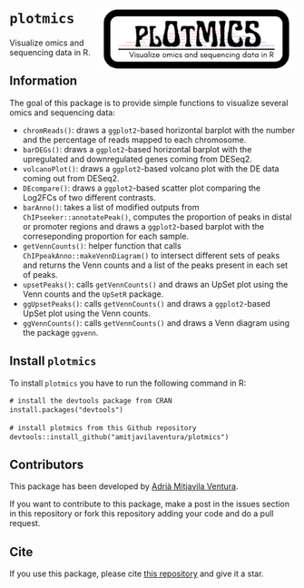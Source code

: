 # `plotmics`  <img src="plotmics.png" align="right" alt="" width="350" />

Visualize omics and sequencing data in R.

## Information

The goal of this package is to provide simple functions to visualize several omics and sequencing data:

* `chromReads()`: draws a `ggplot2`-based horizontal barplot with the number and the percentage of reads mapped to each chromosome.
* `barDEGs()`: draws a `ggplot2`-based horizontal barplot with the upregulated and downregulated genes coming from DESeq2.
* `volcanoPlot()`: draws a `ggplot2`-based volcano plot with the DE data coming out from DESeq2.
* `DEcompare()`: draws a `ggplot2`-based scatter plot comparing the Log2FCs of two different contrasts.
* `barAnno()`: takes a list of modified outputs from `ChIPseeker::annotatePeak()`, computes the proportion of peaks in distal or promoter regions and draws a `ggplot2`-based barplot with the correseponding proportion for each sample.
* `getVennCounts()`: helper function that calls `ChIPpeakAnno::makeVennDiagram()` to intersect different sets of peaks and returns the Venn counts and a list of the peaks present in each set of peaks.
* `upsetPeaks()`: calls `getVennCounts()` and draws an UpSet plot using the Venn counts and the `UpSetR` package.
* `ggUpsetPeaks()`: calls `getVennCounts()` and draws a `ggplot2`-based UpSet plot using the Venn counts.
* `ggVennCounts()`: calls `getVennCounts()` and draws a Venn diagram using the package `ggvenn`.

## Install `plotmics` 

To install `plotmics` you have to run the following command in R:

```
# install the devtools package from CRAN
install.packages("devtools")

# install plotmics from this Github repository 
devtools::install_github("amitjavilaventura/plotmics")
```

## Contributors

This package has been developed by [Adrià Mitjavila Ventura](https://amitjavilaventura.github.io). 

If you want to contribute to this package, make a post in the issues section in this repository or fork this repository adding your code and do a pull request.

## Cite

If you use this package, please cite [this repository]() and give it a star.
